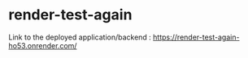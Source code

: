 # render-test-again

Link to the deployed application/backend : https://render-test-again-ho53.onrender.com/